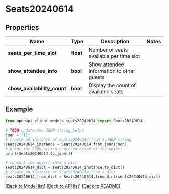 # Seats20240614


## Properties

Name | Type | Description | Notes
------------ | ------------- | ------------- | -------------
**seats_per_time_slot** | **float** | Number of seats available per time slot | 
**show_attendee_info** | **bool** | Show attendee information to other guests | 
**show_availability_count** | **bool** | Display the count of available seats | 

## Example

```python
from openapi_client.models.seats20240614 import Seats20240614

# TODO update the JSON string below
json = "{}"
# create an instance of Seats20240614 from a JSON string
seats20240614_instance = Seats20240614.from_json(json)
# print the JSON string representation of the object
print(Seats20240614.to_json())

# convert the object into a dict
seats20240614_dict = seats20240614_instance.to_dict()
# create an instance of Seats20240614 from a dict
seats20240614_from_dict = Seats20240614.from_dict(seats20240614_dict)
```
[[Back to Model list]](../README.md#documentation-for-models) [[Back to API list]](../README.md#documentation-for-api-endpoints) [[Back to README]](../README.md)


